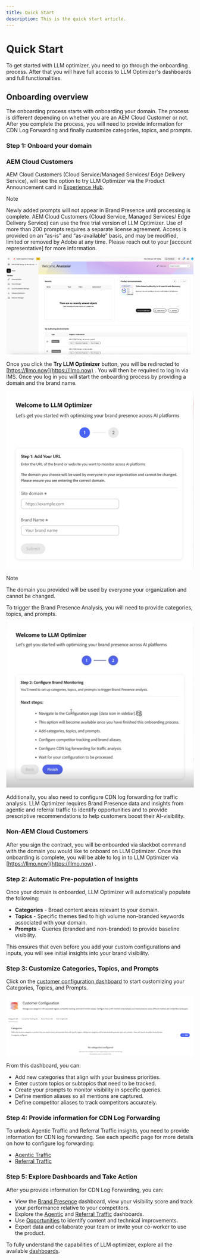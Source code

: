 ```yaml
---
title: Quick Start
description: This is the quick start article.
---
```


# Quick Start

To get started with LLM optimizer, you need to go through the onboarding process. After that you will have full access to LLM Optimizer's dashboards and full functionalities.

## Onboarding overview

The onboarding process starts with onboarding your domain. The process is different depending on whether you are an AEM Cloud Customer or not. After you complete the process, you will need to provide information for CDN Log Forwarding and finally customize categories, topics, and prompts.

### Step 1: Onboard your domain

### AEM Cloud Customers

AEM Cloud Customers (Cloud Service/Managed Services/ Edge Delivery Service), will see the option to try LLM Optimizer via the Product Announcement card in [Experience Hub](https://experienceleague.adobe.com/en/docs/experience-manager-cloud-service/content/experience-hub/experience-hub).

>[!NOTE]
>Newly added prompts will not appear in Brand Presence until processing is complete. AEM Cloud Customers (Cloud Service, Managed Services/ Edge Delivery Service) can use the free trial version of LLM Optimizer. Use of more than 200 prompts requires a separate license agreement. Access is provided on an “as-is” and “as-available” basis, and may be modified, limited or removed by Adobe at any time. Please reach out to your [account representative] for more information.  

![LLM Optimizer Trial](/help/overview/assets/llm-trial.png)

Once you click the **Try LLM Optimizer** button, you will be redirected to [https://llmo.now](https://llmo.now) . You will then be required to log in via IMS. Once you log in you will start the onboarding process by providing a domain and the brand name.

![LLM Optimizer domain](/help/overview/assets/domain.png)

>[!NOTE]
>The domain you provided will be used by everyone your organization and cannot be changed.

To trigger the Brand Presence Analysis, you will need to provide categories, topics, and prompts.

![Brand Presence Analysis](/help/overview/assets/bp-analysis.png)

Additionally, you also need to configure CDN log forwarding for traffic analysis. LLM Optimizer requires Brand Presence data and insights from agentic and referral traffic to identify opportunities and to provide prescriptive recommendations to help customers boost their AI-visibility.

### Non-AEM Cloud Customers

After you sign the contract, you will be onboarded via slackbot command with the domain you would like to onboard on LLM Optimizer. Once this onboarding is complete, you will be able to log in to LLM Optimizer via [https://llmo.now](https://llmo.now) . 

### Step 2: Automatic Pre-population of Insights

Once your domain is onboarded, LLM Optimizer will automatically populate the following:

* **Categories** - Broad content areas relevant to your domain.
* **Topics** - Specific themes tied to high volume non-branded keywords associated with your domain.
* **Prompts** - Queries (branded and non-branded) to provide baseline visibility.

This ensures that even before you add your custom configurations and inputs, you will see initial insights into your brand visibility.

### Step 3: Customize Categories, Topics, and Prompts

Click on the [customer configuration dashboard](/help/dashboards/customer-configuration.md) to start customizing your Categories, Topics, and Prompts.

![Customer Configuration Dashboard](/help/dashboards/assets/customer-config.png)

From this dashboard, you can:

* Add new categories that align with your business priorities.
* Enter custom topics or subtopics that need to be tracked.
* Create your prompts to monitor visibility in specific queries.
* Define mention aliases so all mentions are captured.
* Define competitor aliases to track competitors accurately.

### Step 4: Provide information for CDN Log Forwarding

To unlock Agentic Traffic and Referral Traffic insights, you need to provide information for CDN log forwarding. See each specific page for more details on how to configure log forwarding:

* [Agentic Traffic](/help/dashboards/agentic-traffic.md)
* [Referral Traffic](/help/dashboards/referral-traffic.md#setup#cdn-setup)

### Step 5: Explore Dashboards and Take Action

After you provide information for CDN Log Forwarding, you can:

* View the [Brand Presence](/help/dashboards/brand-presence.md) dashboard, view your visibility score and track your performance relative to your competitors.
* Explore the [Agentic](/help/dashboards/agentic-traffic.md) and [Referral Traffic](/help/dashboards/referral-traffic.md) dashboards.
* Use [Opportunities](/help/dashboards/opportunities.md) to identify content and technical improvements.
* Export data and collaborate your team or invite your co-worker to use the product.

To fully understand the capabilities of LLM optimizer, explore all the available [dashboards](/help/dashboards/dashboards-overview.md).
